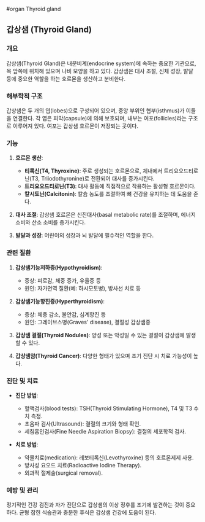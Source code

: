 #organ 
Thyroid gland



## 갑상샘 (Thyroid Gland)

### 개요
갑상샘(Thyroid Gland)은 내분비계(endocrine system)에 속하는 중요한 기관으로, 목 앞쪽에 위치해 있으며 나비 모양을 하고 있다. 갑상샘은 대사 조절, 신체 성장, 발달 등에 중요한 역할을 하는 호르몬을 생산하고 분비한다.

### 해부학적 구조
갑상샘은 두 개의 엽(lobes)으로 구성되어 있으며, 중앙 부위인 협부(isthmus)가 이들을 연결한다. 각 엽은 피막(capsule)에 의해 보호되며, 내부는 여포(follicles)라는 구조로 이루어져 있다. 여포는 갑상샘 호르몬이 저장되는 곳이다.

### 기능
1. **호르몬 생산**: 
   - **티록신(T4, Thyroxine)**: 주로 생성되는 호르몬으로, 체내에서 트리요오드티로닌(T3, Triiodothyronine)로 전환되어 대사를 증가시킨다.
   - **트리요오드티로닌(T3)**: 대사 활동에 직접적으로 작용하는 활성형 호르몬이다.
   - **칼시토닌(Calcitonin)**: 칼슘 농도를 조절하여 뼈 건강을 유지하는 데 도움을 준다.

2. **대사 조절**: 
   갑상샘 호르몬은 신진대사(basal metabolic rate)를 조절하며, 에너지 소비와 산소 소비를 증가시킨다.

3. **발달과 성장**:
   어린이의 성장과 뇌 발달에 필수적인 역할을 한다.

### 관련 질환
1. **갑상샘기능저하증(Hypothyroidism)**:
   - 증상: 피로감, 체중 증가, 우울증 등
   - 원인: 자가면역 질환(예: 하시모토병), 방사선 치료 등

2. **갑상샘기능항진증(Hyperthyroidism)**:
   - 증상: 체중 감소, 불안감, 심계항진 등
   - 원인: 그레이브스병(Graves' disease), 결절성 갑상샘종

3. **갑상샘 결절(Thyroid Nodules)**:
   양성 또는 악성일 수 있는 결절이 갑상샘에 발생할 수 있다.

4. **갑상샘암(Thyroid Cancer)**:
   다양한 형태가 있으며 조기 진단 시 치료 가능성이 높다.

### 진단 및 치료
- **진단 방법**:
  - 혈액검사(blood tests): TSH(Thyroid Stimulating Hormone), T4 및 T3 수치 측정.
  - 초음파 검사(Ultrasound): 결절의 크기와 형태 확인.
  - 세침흡인검사(Fine Needle Aspiration Biopsy): 결절의 세포학적 검사.

- **치료 방법**:
  - 약물치료(medication): 레보티록신(Levothyroxine) 등의 호르몬제제 사용.
  - 방사성 요오드 치료(Radioactive Iodine Therapy).
  - 외과적 절제술(surgical removal).

### 예방 및 관리
정기적인 건강 검진과 자가 진단으로 갑상샘의 이상 징후를 조기에 발견하는 것이 중요하다. 균형 잡힌 식습관과 충분한 휴식은 갑상샘 건강에 도움이 된다.